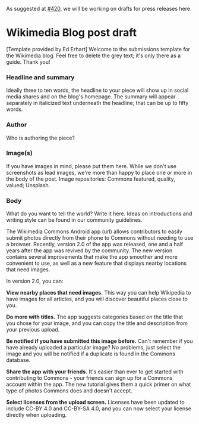 As suggested at [#420](https://github.com/commons-app/apps-android-commons/issues/420), we will be working on drafts for press releases here.

# Wikimedia Blog post draft

[Template provided by Ed Erhart]
Welcome to the submissions template for the Wikimedia blog. Feel free to delete the grey text; it's only there as a guide. Thank you!

### Headline and summary
Ideally three to ten words, the headline to your piece will show up in social media shares and on the blog's homepage. The summary will appear separately in italicized text underneath the headline; that can be up to fifty words.

### Author
Who is authoring the piece?

### Image(s) 
If you have images in mind, please put them here. While we don't use screenshots as lead images, we're more than happy to place one or more in the body of the post. Image repositories: Commons featured, quality, valued; Unsplash. 

### Body
What do you want to tell the world? Write it here. Ideas on introductions and writing style can be found in our community guidelines.

The Wikimedia Commons Android app (url) allows contributors to easily submit photos directly from their phone to Commons without needing to use a browser. Recently, version 2.0 of the app was released, one and a half years after the app was revived by the community. The new version contains several improvements that make the app smoother and more convenient to use, as well as a new feature that displays nearby locations that need images.

In version 2.0, you can:

**View nearby places that need images.** This way you can help Wikipedia to have images for all articles, and you will discover beautiful places close to you.

**Do more with titles.** The app suggests categories based on the title that you chose for your image, and you can copy the title and description from your previous upload.

**Be notified if you have submitted this image before.** Can't remember if you have already uploaded a particular image? No problems, just select the image and you will be notified if a duplicate is found in the Commons database.

**Share the app with your friends.** It's easier than ever to get started with contributing to Commons - your friends can sign up for a Commons account within the app. The new tutorial gives them a quick primer on what type of photos Commons does and doesn't accept.

**Select licenses from the upload screen.** Licenses have been updated to include CC-BY 4.0 and CC-BY-SA 4.0, and you can now select your license directly when uploading.